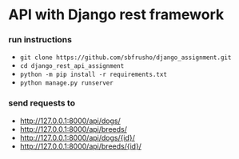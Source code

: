 # API with Django rest framework

### run instructions

* `git clone https://github.com/sbfrusho/django_assignment.git`
* `cd django_rest_api_assignment`
* `python -m pip install -r requirements.txt`
* `python manage.py runserver`


### send requests to

* http://127.0.0.1:8000/api/dogs/
* http://127.0.0.1:8000/api/breeds/
* http://127.0.0.1:8000/api/dogs/{id}/
* http://127.0.0.1:8000/api/breeds/{id}/
